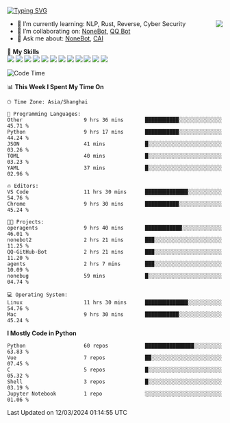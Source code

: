[![Typing SVG](https://readme-typing-svg.herokuapp.com?size=25&duration=2500&color=8C43EA&vCenter=true&width=200&height=40&lines=Hi+there+%F0%9F%91%8B%F0%9F%8F%BB;I'm+yanyongyu)](https://git.io/typing-svg)

<a href="#">
  <img align="right" src="https://github-readme-stats.vercel.app/api?username=yanyongyu&count_private=true&show_icons=true&bg_color=15,f2f7fd,E0EAFC" />
</a>

- 🌱 I’m currently learning: NLP, Rust, Reverse, Cyber Security
- 👯 I’m collaborating on: [NoneBot](https://github.com/nonebot), [QQ Bot](https://github.com/Mrs4s/go-cqhttp)
- 💬 Ask me about: [NoneBot](https://github.com/nonebot), [CAI](https://github.com/cscs181/CAI)

🌟 **My Skills**  
![](https://img.shields.io/badge/-Python-3e74a2?style=flat-square&logo=Python&logoColor=fff)
![](https://img.shields.io/badge/-TypeScript-3178C6?style=flat-square&logo=TypeScript&logoColor=fff)
![](https://img.shields.io/badge/-Vue-4fc08d?style=flat-square&logo=Vue.js&logoColor=fff)
![](https://img.shields.io/badge/-React-2d98ce?style=flat-square&logo=React&logoColor=fff)
![](https://img.shields.io/badge/-FastAPI-009688?style=flat-square&logo=FastAPI&logoColor=fff)
![](https://img.shields.io/badge/-Linux-000000?style=flat-square&logo=Linux&logoColor=fff)
![](https://img.shields.io/badge/-Docker-2496ED?style=flat-square&logo=Docker&logoColor=fff)
![](https://img.shields.io/badge/-Kubernetes-326CE5?style=flat-square&logo=Kubernetes&logoColor=fff)
![](https://img.shields.io/badge/-GitHub%20Actions-2088FF?style=flat-square&logo=GitHubActions&logoColor=fff)
![](https://img.shields.io/badge/-PostgreSQL-4169E1?style=flat-square&logo=PostgreSQL&logoColor=fff)
![](https://img.shields.io/badge/-Redis-DC382D?style=flat-square&logo=Redis&logoColor=fff)
![](https://img.shields.io/badge/-MongoDB-47A248?style=flat-square&logo=MongoDB&logoColor=fff)

<!--START_SECTION:waka-->
![Code Time](http://img.shields.io/badge/Code%20Time-5%2C891%20hrs%2057%20mins-blue)

📊 **This Week I Spent My Time On** 

```text
🕑︎ Time Zone: Asia/Shanghai

💬 Programming Languages: 
Other                    9 hrs 36 mins       ███████████░░░░░░░░░░░░░░   45.71 % 
Python                   9 hrs 17 mins       ███████████░░░░░░░░░░░░░░   44.24 % 
JSON                     41 mins             █░░░░░░░░░░░░░░░░░░░░░░░░   03.26 % 
TOML                     40 mins             █░░░░░░░░░░░░░░░░░░░░░░░░   03.23 % 
YAML                     37 mins             █░░░░░░░░░░░░░░░░░░░░░░░░   02.96 % 

🔥 Editors: 
VS Code                  11 hrs 30 mins      ██████████████░░░░░░░░░░░   54.76 % 
Chrome                   9 hrs 30 mins       ███████████░░░░░░░░░░░░░░   45.24 % 

🐱‍💻 Projects: 
operagents               9 hrs 40 mins       ████████████░░░░░░░░░░░░░   46.01 % 
nonebot2                 2 hrs 21 mins       ███░░░░░░░░░░░░░░░░░░░░░░   11.25 % 
QQ-GitHub-Bot            2 hrs 21 mins       ███░░░░░░░░░░░░░░░░░░░░░░   11.20 % 
agents                   2 hrs 7 mins        ███░░░░░░░░░░░░░░░░░░░░░░   10.09 % 
nonebug                  59 mins             █░░░░░░░░░░░░░░░░░░░░░░░░   04.74 % 

💻 Operating System: 
Linux                    11 hrs 30 mins      ██████████████░░░░░░░░░░░   54.76 % 
Mac                      9 hrs 30 mins       ███████████░░░░░░░░░░░░░░   45.24 % 
```

**I Mostly Code in Python** 

```text
Python                   60 repos            ████████████████░░░░░░░░░   63.83 % 
Vue                      7 repos             ██░░░░░░░░░░░░░░░░░░░░░░░   07.45 % 
C                        5 repos             █░░░░░░░░░░░░░░░░░░░░░░░░   05.32 % 
Shell                    3 repos             █░░░░░░░░░░░░░░░░░░░░░░░░   03.19 % 
Jupyter Notebook         1 repo              ░░░░░░░░░░░░░░░░░░░░░░░░░   01.06 % 
```




 Last Updated on 12/03/2024 01:14:55 UTC
<!--END_SECTION:waka-->
